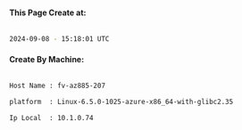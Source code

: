 
   
#### This Page Create at:

```bash

2024-09-08 - 15:18:01 UTC

```

#### Create By Machine:

```bash

Host Name : fv-az885-207

platform  : Linux-6.5.0-1025-azure-x86_64-with-glibc2.35

Ip Local  : 10.1.0.74

```


